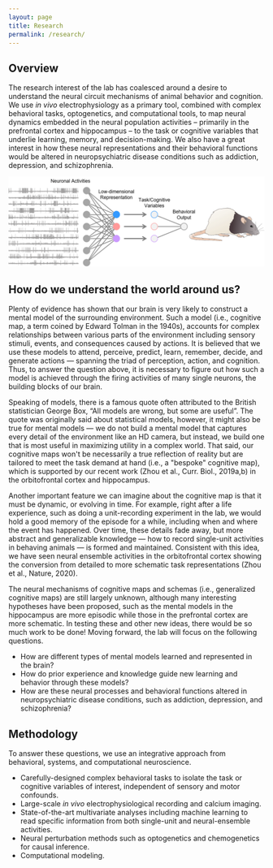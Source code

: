 ```yaml
---
layout: page
title: Research
permalink: /research/
---
```

## Overview
The research interest of the lab has coalesced around a desire to understand the neural circuit mechanisms of animal behavior and cognition. We use *in vivo* electrophysiology as a primary tool, combined with complex behavioral tasks, optogenetics, and computational tools, to map neural dynamics embedded in the neural population activities – primarily in the prefrontal cortex and hippocampus – to the task or cognitive variables that underlie learning, memory, and decision-making. We also have a great interest in how these neural representations and their behavioral functions would be altered in neuropsychiatric disease conditions such as addiction, depression, and schizophrenia.


<p align="left">
  <img width="800" src="/assets/methodology.png">
</p>

## How do we understand the world around us? 
Plenty of evidence has shown that our brain is very likely to construct a mental model of the surrounding environment. Such a model (i.e., cognitive map, a term coined by Edward Tolman in the 1940s), accounts for complex relationships between various parts of the environment including sensory stimuli, events, and consequences caused by actions. It is believed that we use these models to attend, perceive, predict, learn, remember, decide, and generate actions — spanning the triad of perception, action, and cognition. Thus, to answer the question above, it is necessary to figure out how such a model is achieved through the firing activities of many single neurons, the building blocks of our brain. 

Speaking of models, there is a famous quote often attributed to the British statistician George Box, “All models are wrong, but some are useful”. The quote was originally said about statistical models, however, it might also be true for mental models — we do not build a mental model that captures every detail of the environment like an HD camera, but instead, we build one that is most useful in maximizing utility in a complex world. That said, our cognitive maps won't be necessarily a true reflection of reality but are tailored to meet the task demand at hand (i.e., a "bespoke" cognitive map), which is supported by our recent work (Zhou et al., Curr. Biol., 2019a,b) in the orbitofrontal cortex and hippocampus. 

Another important feature we can imagine about the cognitive map is that it must be dynamic, or evolving in time. For example, right after a life experience, such as doing a unit-recording experiment in the lab, we would hold a good memory of the episode for a while, including when and where the event has happened. Over time, these details fade away, but more abstract and generalizable knowledge — how to record single-unit activities in behaving animals — is formed and maintained. Consistent with this idea, we have seen neural ensemble activities in the orbitofrontal cortex showing the conversion from detailed to more schematic task representations (Zhou et al., Nature, 2020). 

The neural mechanisms of cognitive maps and schemas (i.e., generalized cognitive maps) are still largely unknown, although many interesting hypotheses have been proposed, such as the mental models in the hippocampus are more episodic while those in the prefrontal cortex are more schematic. In testing these and other new ideas, there would be so much work to be done! Moving forward, the lab will focus on the following questions.

* How are different types of mental models learned and represented in the brain?
* How do prior experience and knowledge guide new learning and behavior through these models?
* How are these neural processes and behavioral functions altered in neuropsychiatric disease conditions, such as addiction, depression, and schizophrenia?

## Methodology

To answer these questions, we use an integrative approach from behavioral, systems, and computational neuroscience. 

* Carefully-designed complex behavioral tasks to isolate the task or cognitive variables of interest, independent of sensory and motor confounds.
* Large-scale *in vivo* electrophysiological recording and calcium imaging.
* State-of-the-art multivariate analyses including machine learning to read specific information from both single-unit and neural-ensemble activities.
* Neural perturbation methods such as optogenetics and chemogenetics for causal inference.
* Computational modeling.

